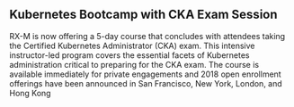 ## Kubernetes Bootcamp with CKA Exam Session

RX-M is now offering a 5-day course that concludes with attendees taking the Certified Kubernetes Administrator (CKA) exam. This intensive instructor-led program covers the essential facets of Kubernetes administration critical to preparing for the CKA exam. The course is available immediately for private engagements and 2018 open enrollment offerings have been announced in San Francisco, New York, London, and Hong Kong

